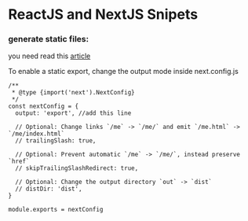 # ReactJS and NextJS Snipets
### generate static files:
you need read this [article](https://nextjs.org/docs/pages/building-your-application/deploying/static-exports)

To enable a static export, change the output mode inside next.config.js
```
/**
 * @type {import('next').NextConfig}
 */
const nextConfig = {
  output: 'export', //add this line
 
  // Optional: Change links `/me` -> `/me/` and emit `/me.html` -> `/me/index.html`
  // trailingSlash: true,
 
  // Optional: Prevent automatic `/me` -> `/me/`, instead preserve `href`
  // skipTrailingSlashRedirect: true,
 
  // Optional: Change the output directory `out` -> `dist`
  // distDir: 'dist',
}
 
module.exports = nextConfig
```
